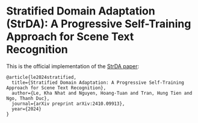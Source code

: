 # Stratified Domain Adaptation (StrDA): A Progressive Self-Training Approach for Scene Text Recognition

This is the official implementation of the [StrDA paper](https://arxiv.org/abs/2410.09913):
```
@article{le2024stratified,
  title={Stratified Domain Adaptation: A Progressive Self-Training Approach for Scene Text Recognition},
  author={Le, Kha Nhat and Nguyen, Hoang-Tuan and Tran, Hung Tien and Ngo, Thanh Duc},
  journal={arXiv preprint arXiv:2410.09913},
  year={2024}
}
```
